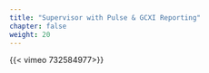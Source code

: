 ```yaml
---
title: "Supervisor with Pulse & GCXI Reporting"
chapter: false
weight: 20
---
```



{{< vimeo 732584977>}}
